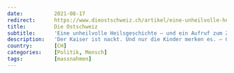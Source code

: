 ```yaml
---
date:          2021-08-17
redirect:      https://www.dieostschweiz.ch/artikel/eine-unheilvolle-heilsgeschichte-und-ein-aufruf-zum-zusammenstehen-dYPQo1o
title:         Die Ostschweiz
subtitle:      'Eine unheilvolle Heilsgeschichte – und ein Aufruf zum Zusammenstehen'
description:   'Der Kaiser ist nackt. Und nur die Kinder merken es. – Gastautor Timo Boehm über die jüngsten Beschlüsse des Bundesrats in der Coronapolitik und wie dieser einen weiteren Baustein auf dem eingeschlagenen «Heilsweg» bildet.'
country:       [CH]
categories:    [Politik, Mensch]
tags:          [massnahmen]
---
```

